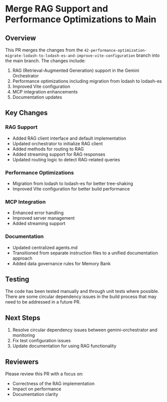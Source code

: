 # Merge RAG Support and Performance Optimizations to Main

## Overview
This PR merges the changes from the `42-performance-optimization-migrate-lodash-to-lodash-es-and-improve-vite-configuration` branch into the main branch. The changes include:

1. RAG (Retrieval-Augmented Generation) support in the Gemini Orchestrator
2. Performance optimizations including migration from lodash to lodash-es
3. Improved Vite configuration
4. MCP integration enhancements
5. Documentation updates

## Key Changes

### RAG Support
- Added RAG client interface and default implementation
- Updated orchestrator to initialize RAG client
- Added methods for routing to RAG
- Added streaming support for RAG responses
- Updated routing logic to detect RAG-related queries

### Performance Optimizations
- Migration from lodash to lodash-es for better tree-shaking
- Improved Vite configuration for better build performance

### MCP Integration
- Enhanced error handling
- Improved server management
- Added streaming support

### Documentation
- Updated centralized agents.md
- Transitioned from separate instruction files to a unified documentation approach
- Added data governance rules for Memory Bank

## Testing
The code has been tested manually and through unit tests where possible. There are some circular dependency issues in the build process that may need to be addressed in a future PR.

## Next Steps
1. Resolve circular dependency issues between gemini-orchestrator and monitoring
2. Fix test configuration issues
3. Update documentation for using RAG functionality

## Reviewers
Please review this PR with a focus on:
- Correctness of the RAG implementation
- Impact on performance
- Documentation clarity
